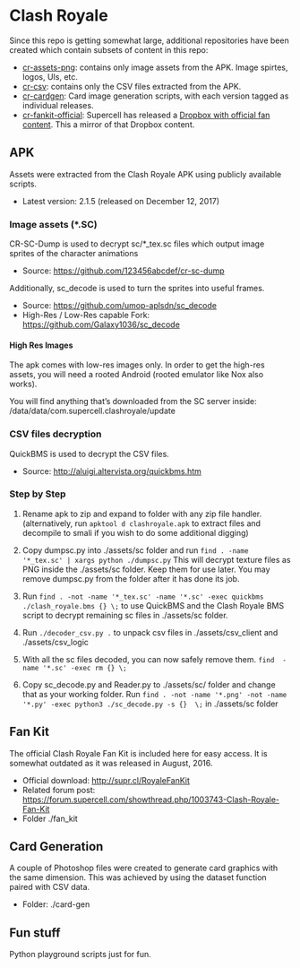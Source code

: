 # Clash Royale

Since this repo is getting somewhat large, additional repositories have been created which contain subsets of content in this repo:

* [cr-assets-png](https://github.com/smlbiobot/cr-assets-png): contains only image assets from the APK. Image spirtes, logos, UIs, etc.
* [cr-csv](https://github.com/smlbiobot/cr-csv): contains only the CSV files extracted from the APK. 
* [cr-cardgen](https://github.com/smlbiobot/cr-cardgen): Card image generation scripts, with each version tagged as individual releases.
* [cr-fankit-official](https://github.com/smlbiobot/cr-fankit-official): Supercell has released a [Dropbox with official fan content](https://www.dropbox.com/sh/j6ropqjysukhj3s/AADsjq5jBAEugSXv7IkghAfca?dl=0). This a mirror of that Dropbox content. 

## APK

Assets were extracted from the Clash Royale APK using publicly available scripts.

* Latest version: 2.1.5 (released on December 12, 2017)

### Image assets (*.SC)

CR-SC-Dump is used to decrypt sc/*_tex.sc files which output image sprites of the character animations

* Source: https://github.com/123456abcdef/cr-sc-dump

Additionally, sc_decode is used to turn the sprites into useful frames.

* Source: https://github.com/umop-aplsdn/sc_decode
* High-Res / Low-Res capable Fork: https://github.com/Galaxy1036/sc_decode

#### High Res Images

The apk comes with low-res images only. In order to get the high-res assets, you will need a rooted Android (rooted emulator like Nox also works). 

You will find anything that’s downloaded from the SC server inside:
/data/data/com.supercell.clashroyale/update

### CSV files decryption

QuickBMS is used to decrypt the CSV files.

* Source: http://aluigi.altervista.org/quickbms.htm

### Step by Step

1. Rename apk to zip and expand to folder with any zip file handler. (alternatively, run `apktool d clashroyale.apk` to extract files and decompile to smali if you wish to do some additional digging) 

2. Copy dumpsc.py into ./assets/sc folder and run `find . -name '*_tex.sc' | xargs python ./dumpsc.py` This will decrypt texture files as PNG inside the ./assets/sc folder. Keep them for use later. You may remove dumpsc.py from the folder after it has done its job.

3. Run `find . -not -name '*_tex.sc' -name '*.sc' -exec quickbms ./clash_royale.bms {} \;` to use QuickBMS and the Clash Royale BMS script to decrypt remaining sc files in ./assets/sc folder.

4. Run `./decoder_csv.py .` to unpack csv files in ./assets/csv_client and ./assets/csv_logic

5. With all the sc files decoded, you can now safely remove them. `find  -name '*.sc' -exec rm {} \;`

6. Copy sc_decode.py and Reader.py to ./assets/sc/ folder and change that as your working folder. Run `find . -not -name '*.png' -not -name '*.py' -exec python3 ./sc_decode.py -s {}  \;` in ./assets/sc folder

## Fan Kit

The official Clash Royale Fan Kit is included here for easy access. It is somewhat outdated as it was released in August, 2016.

* Official download: http://supr.cl/RoyaleFanKit
* Related forum post: https://forum.supercell.com/showthread.php/1003743-Clash-Royale-Fan-Kit
* Folder ./fan_kit

## Card Generation

A couple of Photoshop files were created to generate card graphics with the same dimension. This was achieved by using the dataset function paired with CSV data.

* Folder: ./card-gen

## Fun stuff

Python playground scripts just for fun.


